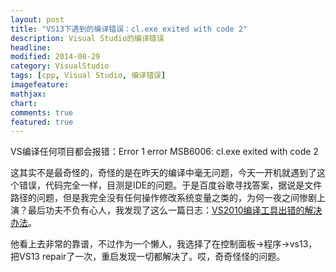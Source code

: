```yaml
---
layout: post
title: "VS13下遇到的编译错误：cl.exe exited with code 2"
description: Visual Studio的编译错误
headline: 
modified: 2014-08-29
category: VisualStudio
tags: [cpp, Visual Studio, 编译错误]
imagefeature: 
mathjax: 
chart: 
comments: true
featured: true
---
```


VS编译任何项目都会报错：Error 1 error MSB6006: cl.exe exited with code 2

这其实不是最奇怪的，奇怪的是在昨天的编译中毫无问题，今天一开机就遇到了这个错误，代码完全一样，目测是IDE的问题。于是百度谷歌寻找答案，据说是文件路径的问题，但是我完全没有任何操作修改系统变量之类的，为何一夜之间惨剧上演？最后功夫不负有心人，我发现了这么一篇日志：[VS2010编译工具出错的解决办法](http://sinojelly.blog.51cto.com/479153/400502)。

他看上去非常的靠谱，不过作为一个懒人，我选择了在控制面板->程序->vs13，把VS13 repair了一次，重启发现一切都解决了。哎，奇奇怪怪的问题。